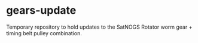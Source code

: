 # gears-update

Temporary repository to hold updates to the SatNOGS Rotator worm gear + timing belt pulley combination.
